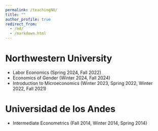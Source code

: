 ```yaml
---
permalink: /teachingNU/
title: ""
author_profile: true
redirect_from: 
  - /md/
  - /markdown.html
---
```


# Northwestern University 

* Labor Economics (Spring 2024, Fall 2022)
* Economics of Gender (Winter 2024, Fall 2024) 
* Introduction to Microeconomics (Winter 2023, Spring 2022, Winter 2022, Fall 2021)

# Universidad de los Andes

* Intermediate Econometrics (Fall 2014, Winter 2014, Spring 2014)

